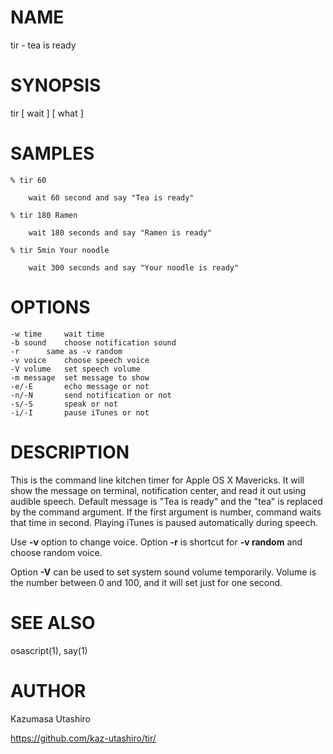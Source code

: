 # NAME

tir - tea is ready

# SYNOPSIS

tir [ wait ] [ what ]

# SAMPLES

	% tir 60

		wait 60 second and say "Tea is ready"

	% tir 180 Ramen

		wait 180 seconds and say "Ramen is ready"

	% tir 5min Your noodle

		wait 300 seconds and say "Your noodle is ready"

# OPTIONS

	-w time		wait time
	-b sound	choose notification sound
	-r		same as -v random
	-v voice	choose speech voice
	-V volume	set speech volume
	-m message	set message to show
	-e/-E		echo message or not
	-n/-N		send notification or not
	-s/-S		speak or not
	-i/-I		pause iTunes or not


# DESCRIPTION

This is the command line kitchen timer for Apple OS X Mavericks.  It
will show the message on terminal, notification center, and read it
out using audible speech.  Default message is "Tea is ready" and the
"tea" is replaced by the command argument.  If the first argument is
number, command waits that time in second.  Playing iTunes is paused
automatically during speech.

Use __-v__ option to change voice.  Option __-r__ is shortcut for __-v
random__ and choose random voice.

Option __-V__ can be used to set system sound volume temporarily.
Volume is the number between 0 and 100, and it will set just for one
second.

# SEE ALSO

osascript(1), say(1)


# AUTHOR

Kazumasa Utashiro

https://github.com/kaz-utashiro/tir/
